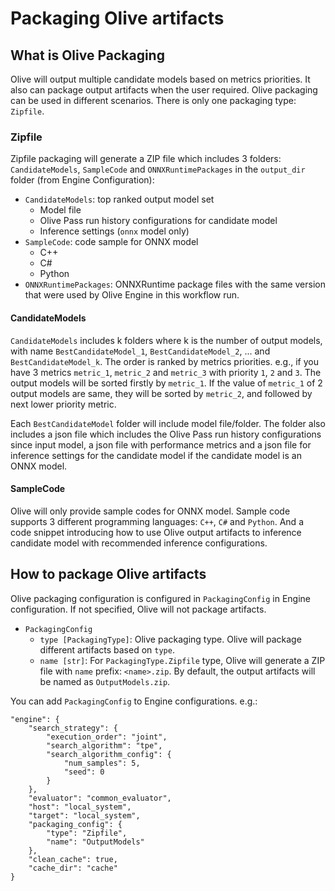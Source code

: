 # Packaging Olive artifacts

## What is Olive Packaging
Olive will output multiple candidate models based on metrics priorities. It also can package output artifacts when the user required. Olive packaging can be used in different scenarios. There is only one packaging type: `Zipfile`.


### Zipfile
Zipfile packaging will generate a ZIP file which includes 3 folders: `CandidateModels`, `SampleCode` and `ONNXRuntimePackages` in the `output_dir` folder (from Engine Configuration):
* `CandidateModels`: top ranked output model set
    * Model file
    * Olive Pass run history configurations for candidate model
    * Inference settings (`onnx` model only)
* `SampleCode`: code sample for ONNX model
    * C++
    * C#
    * Python
* `ONNXRuntimePackages`: ONNXRuntime package files with the same version that were used by Olive Engine in this workflow run.

#### CandidateModels
`CandidateModels` includes k folders where k is the number of output models, with name `BestCandidateModel_1`, `BestCandidateModel_2`, ... and `BestCandidateModel_k`. The order is ranked by metrics priorities. e.g., if you have 3 metrics `metric_1`, `metric_2` and `metric_3` with priority `1`, `2` and `3`. The output models will be sorted firstly by `metric_1`. If the value of `metric_1` of 2 output models are same, they will be sorted by `metric_2`, and followed by next lower priority metric.

Each `BestCandidateModel` folder will include model file/folder. The folder also includes a json file which includes the Olive Pass run history configurations since input model, a json file with performance metrics and a json file for inference settings for the candidate model if the candidate model is an ONNX model.

#### SampleCode
Olive will only provide sample codes for ONNX model. Sample code supports 3 different programming languages: `C++`, `C#` and `Python`. And a code snippet introducing how to use Olive output artifacts to inference candidate model with recommended inference configurations.


## How to package Olive artifacts
Olive packaging configuration is configured in `PackagingConfig` in Engine configuration. If not specified, Olive will not package artifacts.

* `PackagingConfig`
    * `type [PackagingType]`:
      Olive packaging type. Olive will package different artifacts based on `type`.
    * `name [str]`:
      For `PackagingType.Zipfile` type, Olive will generate a ZIP file with `name` prefix: `<name>.zip`. By default, the output artifacts will be named as `OutputModels.zip`.

You can add `PackagingConfig` to Engine configurations. e.g.:

```
"engine": {
    "search_strategy": {
        "execution_order": "joint",
        "search_algorithm": "tpe",
        "search_algorithm_config": {
            "num_samples": 5,
            "seed": 0
        }
    },
    "evaluator": "common_evaluator",
    "host": "local_system",
    "target": "local_system",
    "packaging_config": {
        "type": "Zipfile",
        "name": "OutputModels"
    },
    "clean_cache": true,
    "cache_dir": "cache"
}
```
